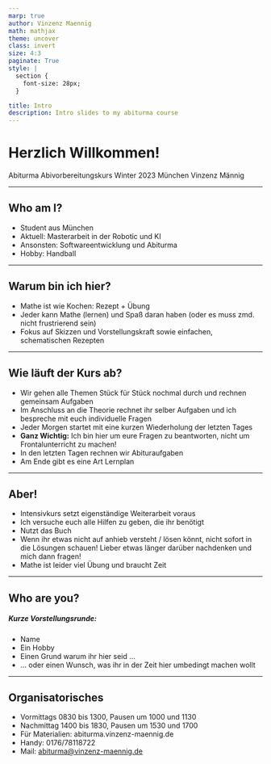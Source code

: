 ```yaml
---
marp: true
author: Vinzenz Maennig
math: mathjax
theme: uncover
class: invert
size: 4:3
paginate: True
style: |
  section {
    font-size: 28px;
  }

title: Intro
description: Intro slides to my abiturma course
---
```

[comment]: <> (<span style="color:blue">If you need more colors</span>)
[comment]: <> (<!--color: red-->)
[comment]: <> (use underscore to make a command local)
[comment]: <> (| Syntax | Description |
| ----------- | ----------- |
| Header | Title |
| Paragraph | Text |)

# Herzlich Willkommen!
Abiturma Abivorbereitungskurs
Winter 2023 München
Vinzenz Männig

---
<!--header: Intro | Who am I?-->
<!--footer: Abiturma Abivorbereitungskurs | Winter 2023 München | Vinzenz Männig-->

## Who am I?
- Student aus München
- Aktuell: Masterarbeit in der Robotic und KI
- Ansonsten: Softwareentwicklung und Abiturma
- Hobby: Handball

---
<!--header: Intro | Warum bin ich hier?-->
## Warum bin ich hier?
- Mathe ist wie Kochen: Rezept + Übung
- Jeder kann Mathe (lernen) und Spaß daran haben (oder es muss zmd. nicht frustrierend sein)
- Fokus auf Skizzen und Vorstellungskraft sowie einfachen,
schematischen Rezepten

---
<!--header: Intro | Wie läuft der Kurs ab?-->
## Wie läuft der Kurs ab?
- Wir gehen alle Themen Stück für Stück nochmal durch und rechnen gemeinsam Aufgaben
- Im Anschluss an die Theorie rechnet ihr selber Aufgaben und ich bespreche mit euch individuelle Fragen
- Jeder Morgen startet mit eine kurzen Wiederholung der letzten Tages
- **Ganz Wichtig:** Ich bin hier um eure Fragen zu beantworten, nicht um Frontalunterricht zu machen!
- In den letzten Tagen rechnen wir Abituraufgaben
- Am Ende gibt es eine Art Lernplan

---
<!--header: Intro | Aber!-->
## Aber!
- Intensivkurs setzt eigenständige Weiterarbeit voraus
- Ich versuche euch alle Hilfen zu geben, die ihr benötigt
- Nutzt das Buch
- Wenn ihr etwas nicht auf anhieb versteht / lösen könnt, nicht sofort in die Lösungen schauen! Lieber etwas länger darüber nachdenken und mich dann fragen!
- Mathe ist leider viel Übung und braucht Zeit

---
<!--header: Intro | Who are you?-->
## Who are you?
##### Kurze Vorstellungsrunde:
- Name
- Ein Hobby
- Einen Grund warum ihr hier seid ...
- ... oder einen Wunsch, was ihr in der Zeit hier umbedingt machen wollt

---
<!--header: Intro | Organisatorisches-->
## Organisatorisches
- Vormittags 0830 bis 1300, Pausen um 1000 und 1130
- Nachmittag 1400 bis 1830, Pausen um 1530 und 1700
- Für Materialien: abiturma.vinzenz-maennig.de
- Handy: 0176/78118722
- Mail: abiturma@vinzenz-maennig.de
